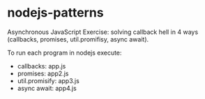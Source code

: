 # nodejs-patterns

Asynchronous JavaScript Exercise: solving callback hell in  4 ways (callbacks, promises, util.promifisy, async await).

To run each program in nodejs execute:
- callbacks: app.js
- promises: app2.js
- util.promisify: app3.js
- async await: app4.js

 
